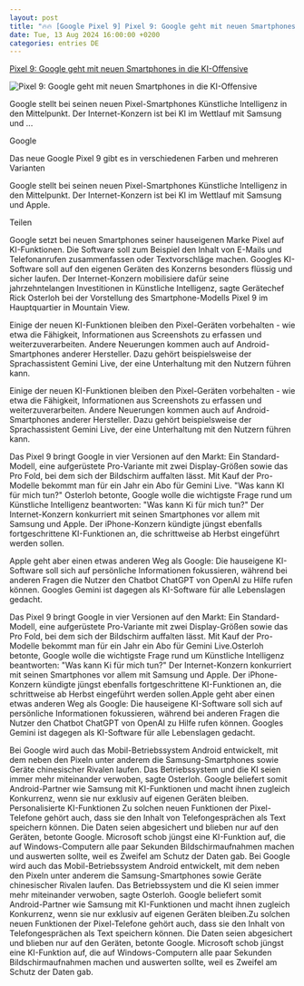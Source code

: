 ```yaml
---
layout: post
title: "🔥🔥 [Google Pixel 9] Pixel 9: Google geht mit neuen Smartphones in die KI-Offensive"
date: Tue, 13 Aug 2024 16:00:00 +0200
categories: entries DE
---
```

[Pixel 9: Google geht mit neuen Smartphones in die KI-Offensive](https://www.horizont.net/tech/nachrichten/pixel-9-google-geht-mit-neuen-smartphones-in-die-ki-offensive-221918)

![Pixel 9: Google geht mit neuen Smartphones in die KI-Offensive](https://www.horizont.net/news/media/45/Google-Pixel-9-Pro-446913.jpeg)

Google stellt bei seinen neuen Pixel-Smartphones Künstliche Intelligenz in den Mittelpunkt. Der Internet-Konzern ist bei KI im Wettlauf mit Samsung und ...

Google

Das neue Google Pixel 9 gibt es in verschiedenen Farben und mehreren Varianten

Google stellt bei seinen neuen Pixel-Smartphones Künstliche Intelligenz in den Mittelpunkt. Der Internet-Konzern ist bei KI im Wettlauf mit Samsung und Apple.

Teilen

Google setzt bei neuen Smartphones seiner hauseigenen Marke Pixel auf KI-Funktionen. Die Software soll zum Beispiel den Inhalt von E-Mails und Telefonanrufen zusammenfassen oder Textvorschläge machen. Googles KI-Software soll auf den eigenen Geräten des Konzerns besonders flüssig und sicher laufen. Der Internet-Konzern mobilisiere dafür seine jahrzehntelangen Investitionen in Künstliche Intelligenz, sagte Gerätechef Rick Osterloh bei der Vorstellung des Smartphone-Modells Pixel 9 im Hauptquartier in Mountain View.





Einige der neuen KI-Funktionen bleiben den Pixel-Geräten vorbehalten - wie etwa die Fähigkeit, Informationen aus Screenshots zu erfassen und weiterzuverarbeiten. Andere Neuerungen kommen auch auf Android-Smartphones anderer Hersteller. Dazu gehört beispielsweise der Sprachassistent Gemini Live, der eine Unterhaltung mit den Nutzern führen kann.



Einige der neuen KI-Funktionen bleiben den Pixel-Geräten vorbehalten - wie etwa die Fähigkeit, Informationen aus Screenshots zu erfassen und weiterzuverarbeiten. Andere Neuerungen kommen auch auf Android-Smartphones anderer Hersteller. Dazu gehört beispielsweise der Sprachassistent Gemini Live, der eine Unterhaltung mit den Nutzern führen kann.







Das Pixel 9 bringt Google in vier Versionen auf den Markt: Ein Standard-Modell, eine aufgerüstete Pro-Variante mit zwei Display-Größen sowie das Pro Fold, bei dem sich der Bildschirm auffalten lässt. Mit Kauf der Pro-Modelle bekommt man für ein Jahr ein Abo für Gemini Live. "Was kann KI für mich tun?" Osterloh betonte, Google wolle die wichtigste Frage rund um Künstliche Intelligenz beantworten: "Was kann Ki für mich tun?" Der Internet-Konzern konkurriert mit seinen Smartphones vor allem mit Samsung und Apple. Der iPhone-Konzern kündigte jüngst ebenfalls fortgeschrittene KI-Funktionen an, die schrittweise ab Herbst eingeführt werden sollen.



Apple geht aber einen etwas anderen Weg als Google: Die hauseigene KI-Software soll sich auf persönliche Informationen fokussieren, während bei anderen Fragen die Nutzer den Chatbot ChatGPT von OpenAI zu Hilfe rufen können. Googles Gemini ist dagegen als KI-Software für alle Lebenslagen gedacht.



Das Pixel 9 bringt Google in vier Versionen auf den Markt: Ein Standard-Modell, eine aufgerüstete Pro-Variante mit zwei Display-Größen sowie das Pro Fold, bei dem sich der Bildschirm auffalten lässt. Mit Kauf der Pro-Modelle bekommt man für ein Jahr ein Abo für Gemini Live.Osterloh betonte, Google wolle die wichtigste Frage rund um Künstliche Intelligenz beantworten: "Was kann Ki für mich tun?" Der Internet-Konzern konkurriert mit seinen Smartphones vor allem mit Samsung und Apple. Der iPhone-Konzern kündigte jüngst ebenfalls fortgeschrittene KI-Funktionen an, die schrittweise ab Herbst eingeführt werden sollen.Apple geht aber einen etwas anderen Weg als Google: Die hauseigene KI-Software soll sich auf persönliche Informationen fokussieren, während bei anderen Fragen die Nutzer den Chatbot ChatGPT von OpenAI zu Hilfe rufen können. Googles Gemini ist dagegen als KI-Software für alle Lebenslagen gedacht.

Bei Google wird auch das Mobil-Betriebssystem Android entwickelt, mit dem neben den Pixeln unter anderem die Samsung-Smartphones sowie Geräte chinesischer Rivalen laufen. Das Betriebssystem und die KI seien immer mehr miteinander verwoben, sagte Osterloh. Google beliefert somit Android-Partner wie Samsung mit KI-Funktionen und macht ihnen zugleich Konkurrenz, wenn sie nur exklusiv auf eigenen Geräten bleiben. Personalisierte KI-Funktionen Zu solchen neuen Funktionen der Pixel-Telefone gehört auch, dass sie den Inhalt von Telefongesprächen als Text speichern können. Die Daten seien abgesichert und blieben nur auf den Geräten, betonte Google. Microsoft schob jüngst eine KI-Funktion auf, die auf Windows-Computern alle paar Sekunden Bildschirmaufnahmen machen und auswerten sollte, weil es Zweifel am Schutz der Daten gab. Bei Google wird auch das Mobil-Betriebssystem Android entwickelt, mit dem neben den Pixeln unter anderem die Samsung-Smartphones sowie Geräte chinesischer Rivalen laufen. Das Betriebssystem und die KI seien immer mehr miteinander verwoben, sagte Osterloh. Google beliefert somit Android-Partner wie Samsung mit KI-Funktionen und macht ihnen zugleich Konkurrenz, wenn sie nur exklusiv auf eigenen Geräten bleiben.Zu solchen neuen Funktionen der Pixel-Telefone gehört auch, dass sie den Inhalt von Telefongesprächen als Text speichern können. Die Daten seien abgesichert und blieben nur auf den Geräten, betonte Google. Microsoft schob jüngst eine KI-Funktion auf, die auf Windows-Computern alle paar Sekunden Bildschirmaufnahmen machen und auswerten sollte, weil es Zweifel am Schutz der Daten gab.

